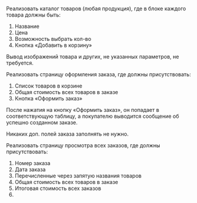 Реализовать каталог товаров (любая продукция), где в блоке каждого товара должны быть:

1. Название
2. Цена
3. Возможность выбрать кол-во
4. Кнопка «Добавить в корзину»

Вывод изображений товара и других, не указанных параметров, не требуется.

Реализовать страницу оформления заказа, где должны присутствовать:

1. Список товаров в корзине
2. Общая стоимость всех товаров в заказе
3. Кнопка «Оформить заказ»

После нажатия на кнопку «Оформить заказ», он попадает в соответствующую таблицу, а покупателю выводится сообщение об успешно созданном заказе.

Никаких доп. полей заказа заполнять не нужно.


Реализовать страницу просмотра всех заказов, где должны присутствовать:

1. Номер заказа
2. Дата заказа
3. Перечисленные через запятую названия товаров
4. Общая стоимость всех товаров в заказе
5. Итоговая стоимость всех заказов
6. 
